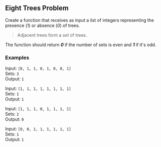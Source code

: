 ## Eight Trees Problem
Create a function that receives as input a list of integers representing the presence (_1_) or absence (_0_) of trees. <br>

> Adjacent trees form a _set_ of trees. <br>

The function should return ***0*** if the number of sets is even and ***1*** if it's odd. <br>

### Examples
Input: `[0, 1, 1, 0, 1, 0, 0, 1]`  <br>
Sets: `3`  <br>
Output: `1`  <br>

Input: `[1, 1, 1, 1, 1, 1, 1, 1]`  <br>
Sets: `1`  <br>
Output: `1`  <br>

Input: `[1, 1, 1, 0, 1, 1, 1, 1]`  <br>
Sets: `2`  <br>
Output: `0`  <br>

Input: `[0, 0, 1, 1, 1, 1, 1, 1]`  <br>
Sets: `1`  <br>
Output: `1`  <br>
